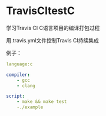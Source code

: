 # TravisCItestC
学习Travis CI C语言项目的编译打包过程

用.travis.yml文件控制Travis CI持续集成

例子：

```yaml
language:c

compiler:
    - gcc
    - clang

script:
    - make && make test
    -./example
```

